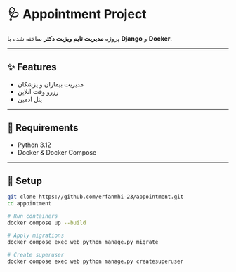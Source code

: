# 🩺 Appointment Project  

پروژه **مدیریت تایم ویزیت دکتر** ساخته شده با **Django** و **Docker**.  

---

## ✨ Features
- مدیریت بیماران و پزشکان  
- رزرو وقت آنلاین  
- پنل ادمین  

---

## 🔧 Requirements
- Python 3.12  
- Docker & Docker Compose  

---

## 🚀 Setup
```bash
git clone https://github.com/erfanmhi-23/appointment.git
cd appointment

# Run containers
docker compose up --build

# Apply migrations
docker compose exec web python manage.py migrate

# Create superuser
docker compose exec web python manage.py createsuperuser
